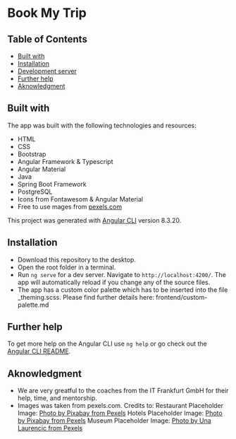 # Book My Trip

## Table of Contents

* [Built with](#built-with)
* [Installation](#installation)
* [Development server](#development-server)
* [Further help](#further-help)
* [Aknowledgment](#aknowledgment)

## Built with

The app was built with the following technologies and resources:
- HTML
- CSS
- Bootstrap
- Angular Framework & Typescript
- Angular Material
- Java
- Spring Boot Framework
- PostgreSQL
- Icons from Fontawesom & Angular Material
- Free to use mages from [pexels.com](https://www.pexels.com/)

This project was generated with [Angular CLI](https://github.com/angular/angular-cli) version 8.3.20.

## Installation

- Download this repository to the desktop.
- Open the root folder in a terminal. 
- Run `ng serve` for a dev server. Navigate to `http://localhost:4200/`. The app will automatically reload if you change any of the source files.
- The app has a custom color palette which has to be inserted into the file _theming.scss. Please find further details here: frontend/custom-palette.md

## Further help

To get more help on the Angular CLI use `ng help` or go check out the [Angular CLI README](https://github.com/angular/angular-cli/blob/master/README.md).

## Aknowledgment

* We are very greatful to the coaches from the IT Frankfurt GmbH for their help, time, and mentorship.
* Images was taken from pexels.com. Credits to: 
Restaurant Placeholder Image: [Photo by Pixabay from Pexels](https://www.pexels.com/photo/blur-breakfast-chef-cooking-262978/)
Hotels Placeholder Image: [Photo by Pixabay from Pexels](https://www.pexels.com/photo/alone-bed-bedroom-blur-271897/)
Museum Placeholder Image: [Photo by Una Laurencic from Pexels](https://www.pexels.com/photo/red-art-relaxation-girl-20967/)
